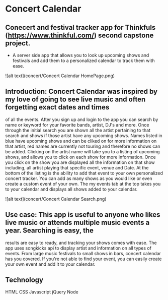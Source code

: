 # Concert Calendar

## Conecert and festival tracker app for Thinkfuls (https://www.thinkful.com/) second capstone project.
- A server side app that allows you to look up upcoming shows and festivals and add them to a personalized calendar to track them with ease.

![alt text](concert/Concert Calendar HomePage.png)

## Introduction: Concert Calendar was inspired by my love of going to see live music and often forgetting exact dates and times
of all the events. After you sign up and login to the app you can search by name or keyword for your favorite bands, artist,
DJ's and more. Once through the initial search you are shown all the artist pertaining to that search and shows if those
artist have any upcoming shows. Names listed in blue have upcoming shows and can be cliked on for more information on that 
artist, red names are currently not touring and therefore no shows can be added. Clicking on the artist name will take you to a
listing of upcoming shows, and allows you to click on each show for more information. Once you click on the show you are
displayed all the information on that show including, all artist playing that specific event, venue and Date. At the bottom
of the listing is the ability to add that event to your own personalized concert tracker. You can add as many shows as you 
would like or even create a custom event of your own. The my events tab at the top takes you to your calendar and displays all
shows added to your calendar.

![alt text](concert/Concert Calendar Search.png)

## Use case: This app is useful to anyone who likes live music or attends multiple music events a year. Searching is easy, the 
results are easy to ready, and tracking your shows comes with ease. The app uses songkicks api to display artist and 
information on all types of events. From large music festivals to small shows in bars, concert calendar has you covered. If 
you're not able to find your event, you can easily create your own event and add it to your calendar.

## Technology
HTML
CSS
Javascript
jQuery
Node


